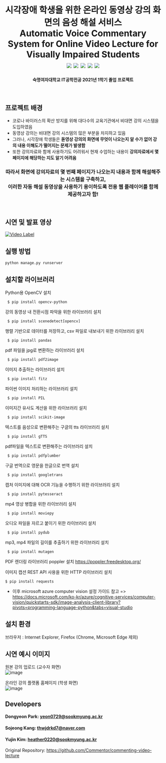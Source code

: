 <h1 align="center"> 
시각장애 학생을 위한 온라인 동영상 강의 화면의 음성 해설 서비스<br/>
Automatic Voice Commentary System for Online Video Lecture for Visually Impaired Students
  
<br>
  
<img src="https://img.shields.io/badge/Python-3776AB?style=flat&logo=Python&logoColor=white">
<img src="https://img.shields.io/badge/OpenCV-5C3EE8?style=flat&logo=OpenCV&logoColor=white">
<img src="https://img.shields.io/badge/pandas-150458?style=flat&logo=pandas&logoColor=white">
<img src="https://img.shields.io/badge/Google Translate-4285F4?style=flat&logo=Google Translate&logoColor=white">  
<img src="https://img.shields.io/badge/Django-092E20?style=flat&logo=Django&logoColor=white"> 
<h4 align="center">숙명여자대학교 IT공학전공 2021년 1학기 졸업 프로젝트</h4>
</h1>

<br/>

## 프로젝트 배경
* 코로나 바이러스의 확산 방지를 위해 대다수의 교육기관에서 비대면 강의 시스템을 도입하였음
* 동영상 강의는 비대면 강의 시스템의 많은 부분을 차지하고 있음
* 그러나, 시각장애 학생들은 **돋영상 강의의 화면에 무엇이 나오는지 알 수가 없어 강의 내용 이해도가 떨어지는 문제가 발생함**
* 또한 강의자료와 함께 사용하기도 어려워서 현재 수업하는 내용이 **강의자료에서 몇 페이지에 해당하는 지도 알기 어려움**


<h3 align="center"> 따라서 화면에 강의자료의 몇 번째 페이지가 나오는지 내용과 함께 해설해주는 시스템을 구축하고, <br/>
  이러한 자동 해설 동영상을 사용하기 용이하도록 전용 웹 플레이어를 함께 제공하고자 함!</h3>

<br/>

## 시연 및 발표 영상
[![Video Label](http://img.youtube.com/vi/qrxdCjk2UBw/0.jpg)](https://youtu.be/qrxdCjk2UBw)


## 실행 방법

```bash
python manage.py runserver
```

## 설치할 라이브러리
Python용 OpenCV 설치
<pre><code> $ pip install opencv-python </code></pre>

강의 동영상 내 전환시점 파악을 위한 라이브러리 설치
<pre><code> $ pip install scenedetect[opencv] </code></pre>

행렬 기반으로 데이터를 저장하고, csv 파일로 내보내기 위한 라이브러리 설치
<pre><code> $ pip install pandas </code></pre>

pdf 파일을 jpg로 변환하는 라이브러리 설치
<pre><code> $ pip install pdf2image </code></pre>

이미지 추출하는 라이브러리 설치
<pre><code> $ pip install fitz </code></pre>

파이썬 이미지 처리하는 라이브러리 설치
<pre><code> $ pip install PIL </code></pre>

이미지간 유사도 계산을 위한 라이브러리 설치
<pre><code> $ pip install scikit-image </code></pre>

텍스트를 음성으로 변환해주는 구글의 tts 라이브러리 설치
<pre><code> $ pip install gTTS </code></pre>

pdf파일을 텍스트로 변환해주는 라이브러리 설치
<pre><code> $ pip install pdfplumber </code></pre>

구글 번역으로 영문을 한글으로 번역 설치
<pre><code> $ pip install googletrans </code></pre>

캡처 이미지에 대해 OCR 기능을 수행하기 위한 라이브러리 설치
<pre><code> $ pip install pytesseract </code></pre>

mp4 영상 병합을 위한 라이브러리 설치
<pre><code> $ pip install moviepy </code></pre>

오디오 파일을 자르고 붙이기 위한 라이브러리 설치
<pre><code> $ pip install pydub </code></pre>

mp3, mp4 파일의 길이를 추출하기 위한 라이브러리 설치
<pre><code> $ pip install mutagen </code></pre>

PDF 렌더링 라이브러리 poppler 설치
https://poppler.freedesktop.org/ 

이미지 캡션 REST API 사용을 위한 HTTP 라이브러리 설치
<pre><code>$ pip install requests</code></pre>
* 이후 microsoft azure computer vision 설정 가이드 참고
=> https://docs.microsoft.com/ko-kr/azure/cognitive-services/computer-vision/quickstarts-sdk/image-analysis-client-library?pivots=programming-language-python&tabs=visual-studio

## 설치 환경
브라우저 : Internet Explorer, Firefox (Chrome, Microsoft Edge 제외)

## 시연 예시 이미지
원본 강의 업로드 (교수자 화면)
<br>
![image](https://user-images.githubusercontent.com/47679768/134172323-b0bc549e-510e-4ecd-a08a-a5a38300a38f.png)

온라인 강의 플랫폼 홈페이지 (학생 화면)
<br>
![image](https://user-images.githubusercontent.com/47679768/134172390-1cfb1dfc-99e0-4309-9bb1-91243e829b6a.png)


## Developers
#### Dongyeon Park: yeon0729@sookmyung.ac.kr
#### Sojeong Kang: thwjdrkd7@naver.com
#### Yujin Kim: heather0220@sookmyung.ac.kr

Original Repository: https://github.com/Commentor/commenting-video-lecture
